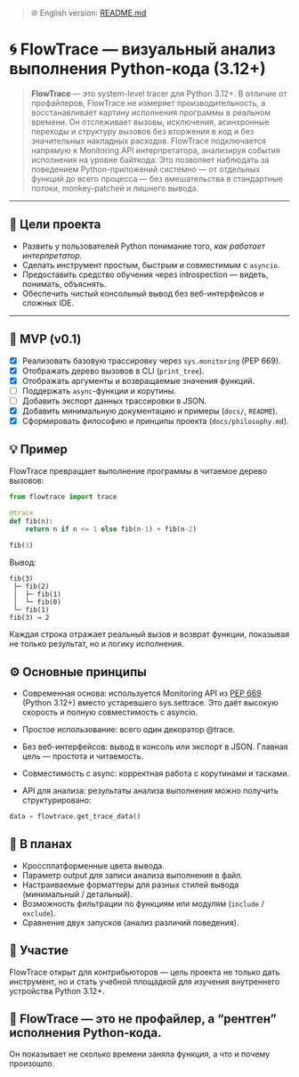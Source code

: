 > 🌐 English version: [README.md](README.md)
# 🌀 FlowTrace — визуальный анализ выполнения Python-кода (3.12+)

> **FlowTrace** — это system-level tracer для Python 3.12+.
> В отличие от профайлеров, FlowTrace не измеряет производительность, а восстанавливает картину исполнения программы в реальном времени. Он отслеживает вызовы, исключения, асинхронные переходы и структуру вызовов без вторжения в код и без значительных накладных расходов.
> FlowTrace подключается напрямую к Monitoring API интерпретатора, анализируя события исполнения на уровне байткода. Это позволяет наблюдать за поведением Python-приложений системно — от отдельных функций до всего процесса — без вмешательства в стандартные потоки, monkey-patchей и лишнего вывода.

---

## 🎯 Цели проекта

- Развить у пользователей Python понимание того, *как работает интерпретатор*.
- Сделать инструмент простым, быстрым и совместимым с `asyncio`.
- Предоставить средство обучения через introspection — видеть, понимать, объяснять.
- Обеспечить чистый консольный вывод без веб-интерфейсов и сложных IDE.

---

## 📘 MVP (v0.1)
- [x] Реализовать базовую трассировку через `sys.monitoring` (PEP 669).
- [x] Отображать дерево вызовов в CLI (`print_tree`).
- [x] Отображать аргументы и возвращаемые значения функций.
- [ ] Поддержать `async`-функции и корутины.
- [ ] Добавить экспорт данных трассировки в JSON.
- [x] Добавить минимальную документацию и примеры (`docs/`, `README`).
- [x] Сформировать философию и принципы проекта (`docs/philosophy.md`).

## 💡 Пример

FlowTrace превращает выполнение программы в читаемое дерево вызовов:

```python
from flowtrace import trace

@trace
def fib(n):
    return n if n <= 1 else fib(n-1) + fib(n-2)

fib(3)
```

Вывод:
```
fib(3)
 ├─ fib(2)
 │  ├─ fib(1)
 │  └─ fib(0)
 └─ fib(1)
fib(3) → 2
```

Каждая строка отражает реальный вызов и возврат функции,
показывая не только результат, но и логику исполнения.

## ⚙️ Основные принципы

- Современная основа: используется Monitoring API из [PEP 669](https://peps.python.org/pep-0669/) 
  (Python 3.12+) вместо устаревшего sys.settrace. Это даёт высокую скорость и полную совместимость с asyncio.

- Простое использование: всего один декоратор @trace.

- Без веб-интерфейсов: вывод в консоль или экспорт в JSON.
Главная цель — простота и читаемость.

- Совместимость с async: корректная работа с корутинами и тасками.

- API для анализа: результаты анализа выполнения можно получить структурировано:

```python
data = flowtrace.get_trace_data()
```

## 🧰 В планах

- Кроссплатформенные цвета вывода.
- Параметр output для записи анализа выполнения в файл.
- Настраиваемые форматтеры для разных стилей вывода (минимальный / детальный).
- Возможность фильтрации по функциям или модулям (`include` / `exclude`).
- Сравнение двух запусков (анализ различий поведения).

## 🤝 Участие

FlowTrace открыт для контрибьюторов — цель проекта не только дать инструмент,
но и стать учебной площадкой для изучения внутреннего устройства Python 3.12+.

## 🧠 FlowTrace — это не профайлер, а “рентген” исполнения Python-кода.
Он показывает не сколько времени заняла функция, а что и почему произошло.
